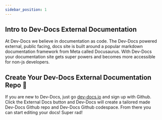 ```yaml
---
sidebar_position: 1
---
```



## Intro to Dev-Docs External Documentation

At Dev-Docs we believe in documentation as code. The Dev-Docs powered external, public facing, docs site is built around a popular markdown documentation framework from Meta called Docusaurus. With Dev-Docs your documentation site gets super powers and becomes more accessible for non-js developers.

## Create Your Dev-Docs External Documentation Repo 🦾

If you are new to Dev-Docs, just go [dev-docs.io](https://dev-docs.io) and sign up with Github. Click the External Docs button and Dev-Docs will create a tailored made Dev-Docs Github repo and Dev-Docs Github codespace. From there you can start editing your docs! Super rad!


 <Parser />